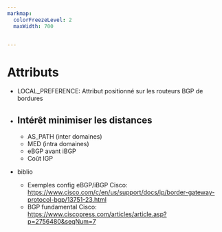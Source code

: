 ```yaml
---
markmap:
  colorFreezeLevel: 2
  maxWidth: 700


---
```


# Attributs

- LOCAL_PREFERENCE: Attribut positionné sur les routeurs BGP de bordures
- Intérêt minimiser les distances
    -
    - AS_PATH (inter domaines)
    - MED (intra domaines)
    - eBGP avant iBGP
    - Coût IGP


- biblio 
    - Exemples config eBGP/iBGP Cisco: 
      <https://www.cisco.com/c/en/us/support/docs/ip/border-gateway-protocol-bgp/13751-23.html>
    - BGP fundamental Cisco: 
      <https://www.ciscopress.com/articles/article.asp?p=2756480&seqNum=7>